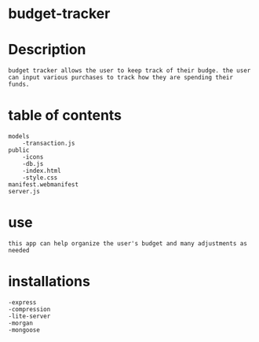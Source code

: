 # budget-tracker

# Description 
    budget tracker allows the user to keep track of their budge. the user can input various purchases to track how they are spending their funds. 

# table of contents 
    models 
        -transaction.js
    public 
        -icons 
        -db.js
        -index.html
        -style.css
    manifest.webmanifest
    server.js

# use 
    this app can help organize the user's budget and many adjustments as needed 

# installations 
    -express
    -compression
    -lite-server
    -morgan
    -mongoose